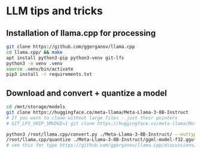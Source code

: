 # LLM tips and tricks

## Installation of llama.cpp for processing

```bash
git clone https://github.com/ggerganov/llama.cpp
cd llama.cpp/ && make
apt install python3-pip python3-venv git-lfs
python3 -m venv .venv
source .venv/bin/activate
pip3 install -r requirements.txt
```

## Download and convert + quantize a model

```bash
cd /mnt/storage/models
git clone https://huggingface.co/meta-llama/Meta-Llama-3-8B-Instruct
# If you want to clone without large files - just their pointers
# GIT_LFS_SKIP_SMUDGE=1 git clone https://huggingface.co/meta-llama/Meta-Llama-3-8B-Instruct

python3 /root/llama.cpp/convert.py ./Meta-Llama-3-8B-Instruct/ --outtype f32 --vocab-type bpe
/root/llama.cpp/quantize ./Meta-Llama-3-8B-Instruct/ggml-model-f32.gguf Meta-Llama-3-8B-Q4_K_M.gguf Q4_K_M
# see this for type https://github.com/ggerganov/llama.cpp/discussions/2094
```
